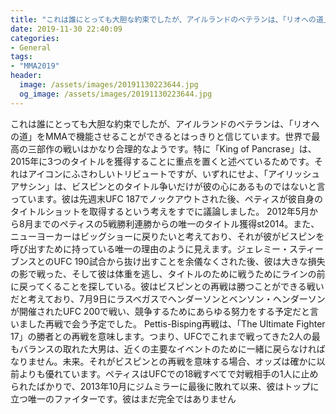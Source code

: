 ```yaml
---
title: "これは誰にとっても大胆な約束でしたが、アイルランドのベテランは、「リオへの道」をMMAで機能させることができるとはっきりと信じています。"
date: 2019-11-30 22:40:09
categories:
- General
tags:
- "MMA2019"
header:
  image: /assets/images/20191130223644.jpg
  og_image: /assets/images/20191130223644.jpg
---
```


これは誰にとっても大胆な約束でしたが、アイルランドのベテランは、「リオへの道」をMMAで機能させることができるとはっきりと信じています。世界で最高の三部作の戦いはかなり合理的なようです。特に「King of Pancrase」は、2015年に3つのタイトルを獲得することに重点を置くと述べているためです。それはアイコンにふさわしいトリビュートですが、いずれにせよ、「アイリッシュアサシン」は、ビスピンとのタイトル争いだけが彼の心にあるものではないと言っています。彼は先週末UFC 187でノックアウトされた後、ペティスが彼自身のタイトルショットを取得するという考えをすでに議論しました。 2012年5月から8月までのペティスの5戦勝利連勝からの唯一のタイトル獲得st2014。また、ニューヨーカーはビッグショーに戻りたいと考えており、それが彼がビスピンを呼び出すために持っている唯一の理由のように見えます。ジェレミー・スティーブンスとのUFC 190試合から抜け出すことを余儀なくされた後、彼は大きな損失の影で戦った、そして彼は体重を逃し、タイトルのために戦うためにラインの前に戻ってくることを探している。彼はビスピンとの再戦は勝つことができる戦いだと考えており、7月9日にラスベガスでヘンダーソンとベンソン・ヘンダーソンが開催されたUFC 200で戦い、競争するためにあらゆる努力をする予定だと言いました再戦で会う予定でした。 Pettis-Bisping再戦は、「The Ultimate Fighter 17」の勝者との再戦を意味します。つまり、UFCでこれまで戦ってきた2人の最もバランスの取れた大男は、近くの主要なイベントのために一緒に戻らなければなりません。未来。それがビスピンとの再戦を意味する場合、オッズは確かに以前よりも優れています。ペティスはUFCでの18戦すべてで対戦相手の1人に止められたばかりで、2013年10月にジムミラーに最後に敗れて以来、彼はトップに立つ唯一のファイターです。彼はまだ完全ではありません
